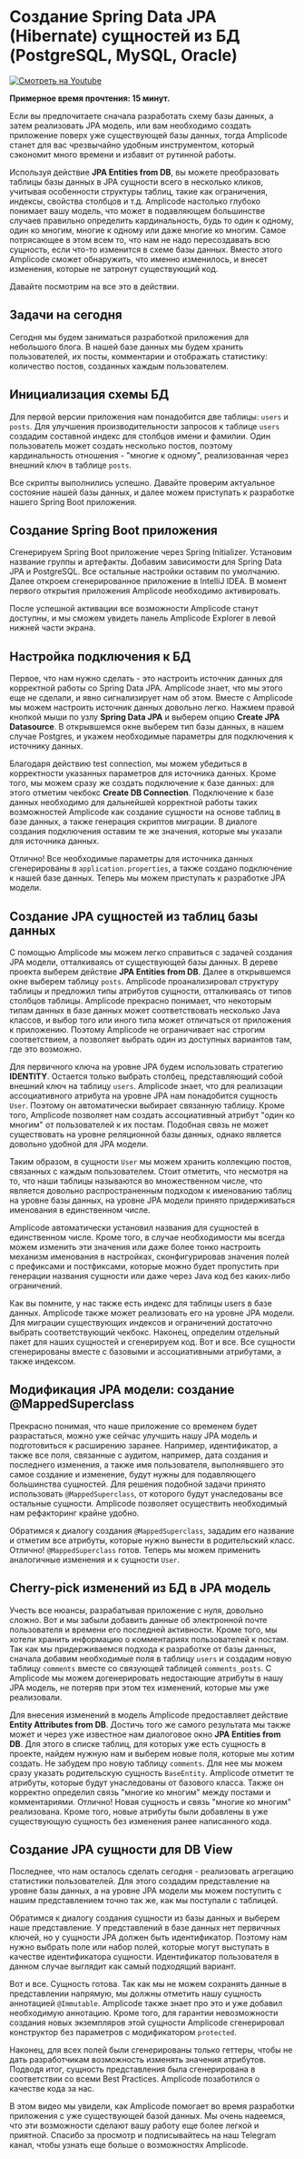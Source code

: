 # Создание Spring Data JPA (Hibernate) сущностей из БД (PostgreSQL, MySQL, Oracle)

[![Смотреть на Youtube](images/youtube-thumbnail.png)](https://www.youtube.com/watch?v=uxdec6WIWEg)

**Примерное время прочтения: 15 минут.**

Если вы предпочитаете сначала разработать схему базы данных, а затем реализовать JPA модель, или вам необходимо создать приложение поверх уже существующей базы данных, тогда Amplicode станет для вас чрезвычайно удобным инструментом, который сэкономит много времени и избавит от рутинной работы.

Используя действие **JPA Entities from DB**, вы можете преобразовать таблицы базы данных в JPA сущности всего в несколько кликов, учитывая особенности структуры таблиц, такие как ограничения, индексы, свойства столбцов и т.д. Amplicode настолько глубоко понимает вашу модель, что может в подавляющем большинстве случаев правильно определить кардинальность, будь то один к одному, один ко многим, многие к одному или даже многие ко многим. Самое потрясающее в этом всем то, что нам не надо пересоздавать всю сущность, если что-то изменится в схеме базы данных. Вместо этого Amplicode сможет обнаружить, что именно изменилось, и внесет изменения, которые не затронут существующий код. 

Давайте посмотрим на все это в действии. 

## Задачи на сегодня

Сегодня мы будем заниматься разработкой приложения для небольшого блога. В нашей базе данных мы будем хранить пользователей, их посты, комментарии и отображать статистику: количество постов, созданных каждым пользователем. 

## Инициализация схемы БД

Для первой версии приложения нам понадобится две таблицы: `users` и `posts`. Для улучшения производительности запросов к таблице `users` создадим составной индекс для столбцов имени и фамилии. Один пользователь может создать несколько постов, поэтому кардинальность отношения - "многие к одному", реализованная через внешний ключ в таблице `posts`.

Все скрипты выполнились успешно. Давайте проверим актуальное состояние нашей базы данных, и далее можем приступать к разработке нашего Spring Boot приложения. 

## Создание Spring Boot приложения

Сгенерируем Spring Boot приложение через Spring Initializer. Установим название группы и артефакты. Добавим зависимости для Spring Data JPA и PostgreSQL. Все остальные настройки оставим по умолчанию. Далее откроем сгенерированное приложение в IntelliJ IDEA. В момент первого открытия приложения Amplicode необходимо активировать.

После успешной активации все возможности Amplicode станут доступны, и мы сможем увидеть панель Amplicode Explorer в левой нижней части экрана. 

## Настройка подключения к БД

Первое, что нам нужно сделать - это настроить источник данных для корректной работы со Spring Data JPA. Amplicode знает, что мы этого еще не сделали, и явно сигнализирует нам об этом. Вместе с Amplicode мы можем настроить источник данных довольно легко. Нажмем правой кнопкой мыши по узлу **Spring Data JPA** и выберем опцию **Create JPA Datasource**. В открывшемся окне выберем тип базы данных, в нашем случае Postgres, и укажем необходимые параметры для подключения к источнику данных. 

Благодаря действию test connection, мы можем убедиться в корректности указанных параметров для источника данных. Кроме того, мы можем сразу же создать подключение к базе данных: для этого отметим чекбокс **Create DB Connection**. Подключение к базе данных необходимо для дальнейшей корректной работы таких возможностей Amplicode как создание сущности на основе таблиц в базе данных, а также генерация скриптов миграции. В диалоге создания подключения оставим те же значения, которые мы указали для источника данных. 

Отлично! Все необходимые параметры для источника данных сгенерированы в `application.properties`, а также создано подключение к нашей базе данных. Теперь мы можем приступать к разработке JPA модели. 

## Создание JPA сущностей из таблиц базы данных

С помощью Amplicode мы можем легко справиться с задачей создания JPA модели, отталкиваясь от существующей базы данных. В дереве проекта выберем действие **JPA Entities from DB**. Далее в открывшемся окне выберем таблицу `posts`. Amplicode проанализировал структуру таблицы и предложил типы атрибутов сущности, отталкиваясь от типов столбцов таблицы. Amplicode прекрасно понимает, что некоторым типам данных в базе данных может соответствовать несколько Java классов, и выбор того или иного типа может отличаться от приложения к приложению. Поэтому Amplicode не ограничивает нас строгим соответствием, а позволяет выбрать один из доступных вариантов там, где это возможно. 

Для первичного ключа на уровне JPA будем использовать стратегию **IDENTITY**. Остается только выбрать столбец, представляющий собой внешний ключ на таблицу `users`. Amplicode знает, что для реализации ассоциативного атрибута на уровне JPA нам понадобится сущность `User`. Поэтому он автоматически выбирает связанную таблицу. Кроме того, Amplicode позволяет нам создать ассоциативный атрибут "один ко многим" от пользователей к их постам. Подобная связь не может существовать на уровне реляционной базы данных, однако является довольно удобной для JPA модели.

Таким образом, в сущности `User` мы можем хранить коллекцию постов, связанных с каждым пользователем. Стоит отметить, что несмотря на то, что наши таблицы называются во множественном числе, что является довольно распространенным подходом к именованию таблиц на уровне базы данных, на уровне JPA модели принято придерживаться именования в единственном числе. 

Amplicode автоматически установил названия для сущностей в единственном числе. Кроме того, в случае необходимости мы всегда можем изменить эти значения или даже более тонко настроить механизм именования в настройках, сконфигурировав значения полей с префиксами и постфиксами, которые можно будет пропустить при генерации названия сущности или даже через Java код без каких-либо ограничений. 


Как вы помните, у нас также есть индекс для таблицы users в базе данных. Amplicode также может реализовать его на уровне JPA модели. Для миграции существующих индексов и ограничений достаточно выбрать соответствующий чекбокс. Наконец, определим отдельный пакет для наших сущностей и сгенерируем код. Вот и все. Все сущности сгенерированы вместе с базовыми и ассоциативными атрибутами, а также индексом.

## Модификация JPA модели: создание @MappedSuperclass

Прекрасно понимая, что наше приложение со временем будет разрастаться, можно уже сейчас улучшить нашу JPA модель и подготовиться к расширению заранее. Например, идентификатор, а также все поля, связанные с аудитом, например, дата создания и последнего изменения, а также имя пользователя, выполнявшего это самое создание и изменение, будут нужны для подавляющего большинства сущностей. Для решения подобной задачи принято использовать `@MappedSuperclass`, от которого будут унаследованы все остальные сущности. Amplicode позволяет осуществить необходимый нам рефакторинг крайне удобно. 

Обратимся к диалогу создания `@MappedSuperclass`, зададим его название и отметим все атрибуты, которые нужно вынести в родительский класс. Отлично! `@MappedSuperclass` готов. Теперь мы можем применить аналогичные изменения и к сущности `User`. 

## Cherry-pick изменений из БД в JPA модель

Учесть все нюансы, разрабатывая приложение с нуля, довольно сложно. Вот и мы забыли добавить данные об электронной почте пользователя и времени его последней активности. Кроме того, мы хотели хранить информацию о комментариях пользователей к постам. Так как мы придерживаемся подхода к разработке от базы данных, сначала добавим необходимые поля в таблицу `users` и создадим новую таблицу `comments` вместе со связующей таблицей `comments_posts`. С Amplicode мы можем догенерировать недостающие атрибуты в нашу JPA модель, не потеряв при этом тех изменений, которые мы уже реализовали. 

Для внесения изменений в модель Amplicode предоставляет действие **Entity Attributes from DB**. Достичь того же самого результата мы также может и через уже известное нам диалоговое окно **JPA Entities from DB**. Для этого в списке таблиц, для которых уже есть сущность в проекте, найдем нужную нам и выберем новые поля, которые мы хотим создать. Не забудем про новую таблицу `comments`. Для нее мы можем сразу указать родительскую сущность `BaseEntity`. Amplicode отметит те атрибуты, которые будут унаследованы от базового класса. Также он корректно определил связь "многие ко многим" между постами и комментариями. Отлично! Новая сущность и связь "многие ко многим" реализована. Кроме того, новые атрибуты были добавлены в уже существующую сущность без изменения ранее написанного кода. 

## Создание JPA сущности для DB View

Последнее, что нам осталось сделать сегодня - реализовать агрегацию статистики пользователей. Для этого создадим представление на уровне базы данных, а на уровне JPA модели мы можем поступить с нашим представлением точно так же, как мы поступали с таблицей. 

Обратимся к диалогу создания сущности из базы данных и выберем наше представление. У представлений в базе данных нет первичных ключей, но у сущности JPA должен быть идентификатор. Поэтому нам нужно выбрать поле или набор полей, которые могут выступать в качестве идентификатора сущности. Идентификатор пользователя в данном случае выглядит как самый подходящий вариант. 

Вот и все. Сущность готова. Так как мы не можем сохранять данные в представлении напрямую, мы должны отметить нашу сущность аннотацией `@Immutable`. Amplicode также знает про это и уже добавил необходимую аннотацию. Кроме того, для гарантии невозможности создания новых экземпляров этой сущности Amplicode сгенерировал конструктор без параметров с модификатором `protected`.

Наконец, для всех полей были сгенерированы только геттеры, чтобы не дать разработчикам возможность изменять значения атрибутов. Подводя итог, сущность представления была сгенерирована в соответствии со всеми Best Practices. Amplicode позаботился о качестве кода за нас.

В этом видео мы увидели, как Amplicode помогает во время разработки приложения с уже существующей базой данных. Мы очень надеемся, что эти возможности сделают вашу работу еще более легкой и приятной. Спасибо за просмотр и подписывайтесь на наш Telegram канал, чтобы узнать еще больше о возможностях Amplicode.